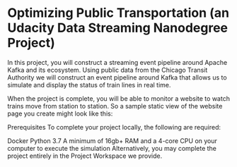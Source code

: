 # Optimizing Public Transportation (an Udacity Data Streaming Nanodegree Project)

In this project, you will construct a streaming event pipeline around Apache Kafka and its ecosystem. Using public data from the Chicago Transit Authority we will construct an event pipeline around Kafka that allows us to simulate and display the status of train lines in real time.

When the project is complete, you will be able to monitor a website to watch trains move from station to station. So a sample static view of the website page you create might look like this:


Prerequisites
To complete your project locally, the following are required:

Docker
Python 3.7
A minimum of 16gb+ RAM and a 4-core CPU on your computer to execute the simulation
Alternatively, you may complete the project entirely in the Project Workspace we provide.
